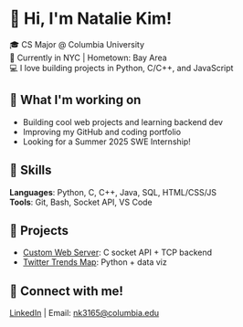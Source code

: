# 👋 Hi, I'm Natalie Kim!

🎓 CS Major @ Columbia University  
📍 Currently in NYC | Hometown: Bay Area  
💻 I love building projects in Python, C/C++, and JavaScript

## 🌱 What I'm working on
- Building cool web projects and learning backend dev
- Improving my GitHub and coding portfolio
- Looking for a Summer 2025 SWE Internship!

## 🔧 Skills
**Languages**: Python, C, C++, Java, SQL, HTML/CSS/JS  
**Tools**: Git, Bash, Socket API, VS Code

## 📂 Projects
- [Custom Web Server]([link-to-repo](https://github.com/natalie-y-kim/web-server-socket-api)): C socket API + TCP backend
- [Twitter Trends Map]([link-to-repo](https://github.com/natalie-y-kim/twitter-trends)): Python + data viz

## 💌 Connect with me!
[LinkedIn](https://www.linkedin.com/in/nataliekimmm/) | Email: nk3165@columbia.edu
